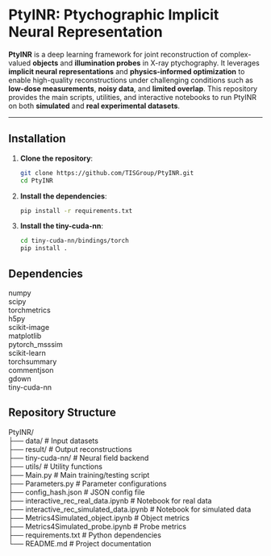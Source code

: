 # PtyINR: Ptychographic Implicit Neural Representation

**PtyINR** is a deep learning framework for joint reconstruction of complex-valued **objects** and **illumination probes** in X-ray ptychography. It leverages **implicit neural representations** and **physics-informed optimization** to enable high-quality reconstructions under challenging conditions such as **low-dose measurements**, **noisy data**, and **limited overlap**. This repository provides the main scripts, utilities, and interactive notebooks to run PtyINR on both **simulated** and **real experimental datasets**.

---

## Installation

1. **Clone the repository**:

   ```bash
   git clone https://github.com/TISGroup/PtyINR.git
   cd PtyINR
2. **Install the dependencies**:

   ```bash
   pip install -r requirements.txt
3. **Install the tiny-cuda-nn**:

   ```bash
   cd tiny-cuda-nn/bindings/torch
   pip install .

## Dependencies
numpy  
scipy  
torchmetrics  
h5py  
scikit-image  
matplotlib  
pytorch_msssim  
scikit-learn  
torchsummary  
commentjson  
gdown  
tiny-cuda-nn  

## Repository Structure
PtyINR/  
├── data/                          # Input datasets  
├── result/                        # Output reconstructions  
├── tiny-cuda-nn/                  # Neural field backend  
├── utils/                         # Utility functions  
├── Main.py                        # Main training/testing script  
├── Parameters.py                  # Parameter configurations  
├── config_hash.json               # JSON config file  
├── interactive_rec_real_data.ipynb        # Notebook for real data  
├── interactive_rec_simulated_data.ipynb   # Notebook for simulated data  
├── Metrics4Simulated_object.ipynb         # Object metrics  
├── Metrics4Simulated_probe.ipynb          # Probe metrics  
├── requirements.txt               # Python dependencies  
└── README.md                      # Project documentation  
